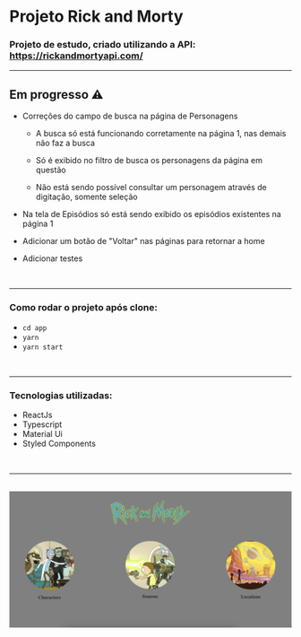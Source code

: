 # Projeto Rick and Morty

### Projeto de estudo, criado utilizando a API: https://rickandmortyapi.com/

---

## Em progresso ⚠️

- Correções do campo de busca na página de Personagens
  - A busca só está funcionando corretamente na página 1, nas demais não faz a busca

  - Só é exibido no filtro de busca os personagens da página em questão

  - Não está sendo possível consultar um personagem através de digitação, somente seleção

- Na tela de Episódios só está sendo exibido os episódios existentes na página 1

- Adicionar um botão de "Voltar" nas páginas para retornar a home

- Adicionar testes

<br>

---

### Como rodar o projeto após clone:

- `cd app`
- `yarn`
- `yarn start`

<br>

---

### Tecnologias utilizadas:

- ReactJs
- Typescript
- Material Ui
- Styled Components

<br>

---

<br>

<img src="src/archives/home.png">
